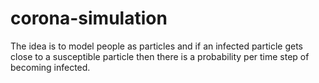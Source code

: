 # corona-simulation
The idea is to model people as particles and if an infected particle gets close to a susceptible particle then there is a probability per time step of becoming infected.
